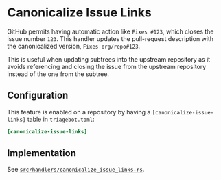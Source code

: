 # Canonicalize Issue Links

GitHub permits having automatic action like `Fixes #123`, which closes the issue number `123`.
This handler updates the pull-request description with the canonicalized version, `Fixes org/repo#123`.

This is useful when updating subtrees into the upstream repository as it avoids referencing and closing the issue from the upstream repository instead of the one from the subtree.

## Configuration

This feature is enabled on a repository by having a `[canonicalize-issue-links]` table in `triagebot.toml`:

```toml
[canonicalize-issue-links]
```

## Implementation

See [`src/handlers/canonicalize_issue_links.rs`](https://github.com/rust-lang/triagebot/blob/HEAD/src/handlers/canonicalize_issue_links.rs).

